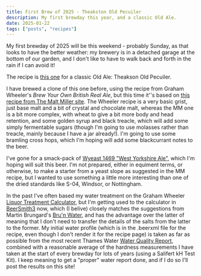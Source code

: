 ```yaml
---
title: First Brew of 2025 - Theakston Old Pecuiler
description: My first brewday this year, and a classic Old Ale.
date: 2025-01-22
tags: ["posts", "recipes"]
---
```

My first brewday of 2025 will be this weekend - probably Sunday, as that looks to have the better weather: my brewery is in a detached garage at the bottom of our garden, and I don't like to have to walk back and forth in the rain if I can avoid it!

The recipe is [this one](/recipes/2025-02-07-theakston-old-pecuiler/) for a classic Old Ale: Theakson Old Pecuiler.

I have brewed a clone of this one before, using the recipe from Graham Wheeler's *Brew Your Own British Real Ale*, but this time it''s based on [this recipe from The Malt Miller site](https://www.themaltmiller.co.uk/product/theakstons-old-peculier-clone/). The Wheeler recipe is a very basic grist, just base malt and a bit of crystal and chocolate malt, whereas the MM one is a bit more complex, with wheat to give a bit more body and head retention, and some golden syrup and black treacle, which will add some simply fermentable sugars (though I'm going to use molasses rather than treacle, mainly because I have a jar already!). I'm going to use some bramling cross hops, which I'm hoping will add some blackcurrant notes to the beer. 

I've gone for a smack-pack of [Wyeast 1469 "West Yorkshire Ale"](https://wyeastlab.com/product/west-yorkshire-ale/), which I'm hoping will suit this beer. I'm not prepared, either in equiment terms, or otherwise, to make a starter from a yeast slope as suggested in the MM recipe, but I wanted to use something a little more interesting than one of the dried standards like S-04, Windsor, or Nottingham.

In the past I've often based my water treatment on the Graham Wheeler [Liquor Treatment Calculator](https://www.jimsbeerkit.co.uk/water.html), but I'm getting used to the calculator in [BeerSmith3](https://beersmith.com/) now, which (I belive) closely matches the suggestions from Martin Brungard's [Bru'n Water](https://www.brunwater.com/), and has the advantage over the latter of meaning that I don't need to transfer the details of the salts from the latter to the former. My initial water profile (which is in the .beerxml file for the recipe, even though I don't render it for the recipe page) is taken as far as possible from the most recent Thames Water [Water Quality Report](https://www.thameswater.co.uk/help/water-and-waste-help/water-quality/check-your-water-quality#/results/RG53JG), combined with a reasonable average of the hardness measurements I have taken at the start of every brewday for lots of years (using a Salifert kH Test Kit). I keep meaning to get a "proper" water report done, and if I do so I'll post the results on this site!